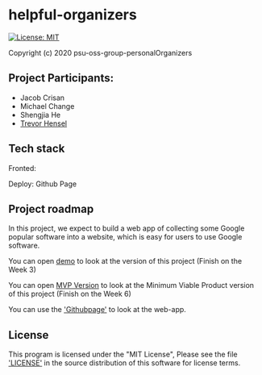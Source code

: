 # helpful-organizers
[![License: MIT](https://img.shields.io/badge/License-MIT-yellow.svg)](https://github.com/psu-oss-group-personalOrganizers/helpful-organizers/blob/master/LICENSE)

Copyright (c) 2020 psu-oss-group-personalOrganizers

## Project Participants:

- Jacob Crisan
- Michael Change
- Shengjia He
- [Trevor Hensel](mailto:hensel@pdx.edu)

## Tech stack
Fronted:

Deploy: Github Page

## Project roadmap

In this project, we expect to build a web app of collecting some Google popular software into a website, which is easy for users to use Google software. 

You can open [demo]() to look at the version of this project (Finish on the Week 3)

You can open [MVP Version]() to look at the Minimum Viable Product version of this project (Finish on the Week 6)

You can use the ['Githubpage']( https://psu-oss-group-personalorganizers.github.io/Dash/) to look at the web-app.

## License

This program is licensed under the "MIT License", Please
see the file ['LICENSE'](https://github.com/psu-oss-group-personalOrganizers/helpful-organizers/blob/master/LICENSE) in the source distribution of this
software for license terms.
